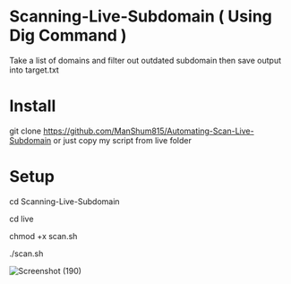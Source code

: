 # Scanning-Live-Subdomain ( Using Dig Command )
Take a list of domains and filter out outdated subdomain then save output into target.txt

# Install
git clone https://github.com/ManShum815/Automating-Scan-Live-Subdomain or just copy my script from live folder

# Setup
cd Scanning-Live-Subdomain 

cd live

chmod +x scan.sh

./scan.sh


![Screenshot (190)](https://user-images.githubusercontent.com/43279996/82837604-683b3500-9e7e-11ea-923a-8f2c502b7d8d.png)
